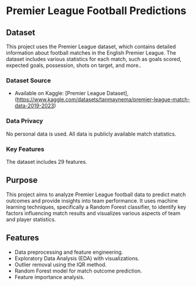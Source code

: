 # Premier League Football Predictions

## Dataset

This project uses the Premier League dataset, which contains detailed information about football matches in the English Premier League. The dataset includes various statistics for each match, such as goals scored, expected goals, possession, shots on target, and more.. 

### Dataset Source
- Available on Kaggle: [Premier League Dataset],(https://www.kaggle.com/datasets/tanmaynema/premier-league-match-data-2019-2023)

### Data Privacy
No personal data is used. All data is publicly available match statistics.

### Key Features
The dataset includes 29 features.

## Purpose

This project aims to analyze Premier League football data to predict match outcomes and provide insights into team performance. It uses machine learning techniques, specifically a Random Forest classifier, to identify key factors influencing match results and visualizes various aspects of team and player statistics.

## Features

- Data preprocessing and feature engineering.
- Exploratory Data Analysis (EDA) with visualizations.
- Outlier removal using the IQR method.
- Random Forest model for match outcome prediction.
- Feature importance analysis.

